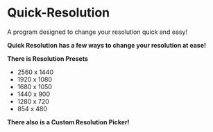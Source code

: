 # Quick-Resolution
A program designed to change your resolution quick and easy!

**Quick Resolution has a few ways to change your resolution at ease!**

**There is Resolution Presets**
- 2560 x 1440
- 1920 x 1080
- 1680 x 1050
- 1440 x 900
- 1280 x 720
- 854 x 480

**There also is a Custom Resolution Picker!**
